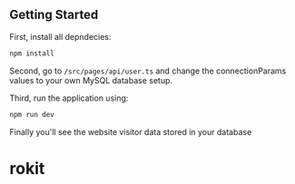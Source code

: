 ## Getting Started

First, install all depndecies:

```bash
npm install
```

Second, go to ```/src/pages/api/user.ts``` and change the connectionParams values to your own MySQL database setup.

Third, run the application using:
```bash
npm run dev
```
Finally you'll see the website visitor data stored in your database


# rokit
